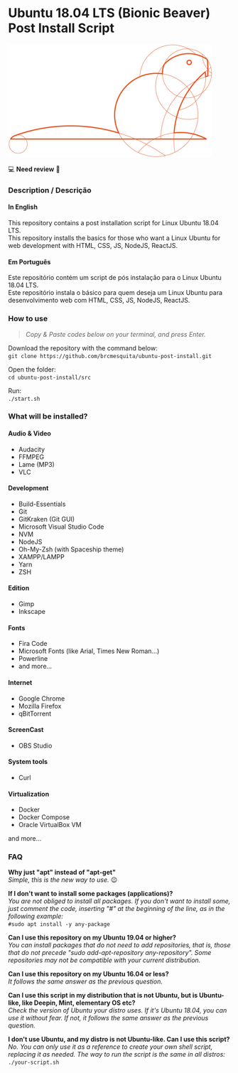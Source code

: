 # Ubuntu 18.04 LTS (Bionic Beaver) Post Install Script

![ubuntu-bionic-beaver](/img/ubuntu-bionic-beaver.png)

:computer: **Need review** :penguin:  

### Description / Descrição
#### In English
This repository contains a post installation script for Linux Ubuntu 18.04 LTS.  
This repository installs the basics for those who want a Linux Ubuntu for web development with HTML, CSS, JS, NodeJS, ReactJS.  

#### Em Português
Este repositório contém um script de pós instalação para o Linux Ubuntu 18.04 LTS.  
Este repositório instala o básico para quem deseja um Linux Ubuntu para desenvolvimento web com HTML, CSS, JS, NodeJS, ReactJS.  

### How to use
> *Copy & Paste codes below on your terminal, and press Enter.*  

Download the repository with the command below:  
```git clone https://github.com/brcmesquita/ubuntu-post-install.git```

Open the folder:  
```cd ubuntu-post-install/src```

Run:  
```./start.sh```

### What will be installed?
#### Audio & Video
- Audacity
- FFMPEG
- Lame (MP3)
- VLC

#### Development
- Build-Essentials
- Git
- GitKraken (Git GUI)
- Microsoft Visual Studio Code
- NVM
- NodeJS
- Oh-My-Zsh (with Spaceship theme)
- XAMPP/LAMPP
- Yarn
- ZSH

#### Edition
- Gimp
- Inkscape

#### Fonts
- Fira Code
- Microsoft Fonts (like Arial, Times New Roman...)
- Powerline
- and more...

#### Internet
- Google Chrome
- Mozilla Firefox
- qBitTorrent

#### ScreenCast
- OBS Studio

#### System tools
- Curl

#### Virtualization
- Docker
- Docker Compose
- Oracle VirtualBox VM

and more...

### FAQ
**Why just "apt" instead of "apt-get"**  
*Simple, this is the new way to use.* :wink:

**If I don't want to install some packages (applications)?**  
*You are not obliged to install all packages. If you don't want to install some, just comment the code, inserting "#" at the beginning of the line, as in the following example:*  
```#sudo apt install -y any-package```

**Can I use this repository on my Ubuntu 19.04 or higher?**  
*You can install packages that do not need to add repositories, that is, those that do not precede "sudo add-apt-repository any-repository". Some repositories may not be compatible with your current distribution.*

**Can I use this repository on my Ubuntu 16.04 or less?**  
*It follows the same answer as the previous question.*

**Can I use this script in my distribution that is not Ubuntu, but is Ubuntu-like, like Deepin, Mint, elementary OS etc?**  
*Check the version of Ubuntu your distro uses. If it's Ubuntu 18.04, you can use it without fear. If not, it follows the same answer as the previous question.*

**I don't use Ubuntu, and my distro is not Ubuntu-like. Can I use this script?**  
*No. You can only use it as a reference to create your own shell script, replacing it as needed. The way to run the script is the same in all distros:*  
```./your-script.sh```